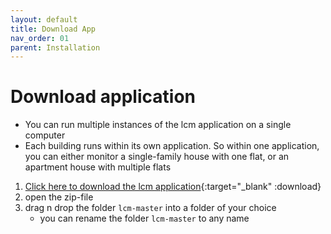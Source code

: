 ```yaml
---
layout: default
title: Download App
nav_order: 01
parent: Installation
---
```


# Download application
- You can run multiple instances of the lcm application on a single computer
- Each building runs within its own application. So within one application, you can either monitor a single-family house with one flat, or an apartment house with multiple flats

1. [Click here to download the lcm application](https://downgit.github.io/#/home?url=https://github.com/hslu-ige-laes/lcm){:target="_blank" :download}
1. open the zip-file
1. drag n drop the folder `lcm-master` into a folder of your choice
   - you can rename the folder `lcm-master` to any name

